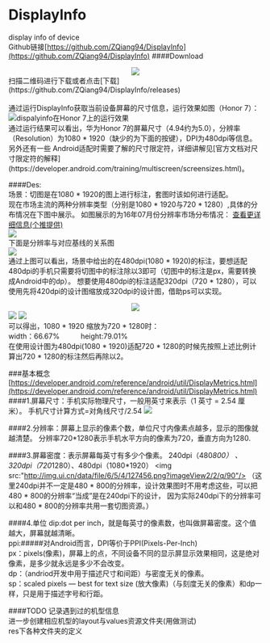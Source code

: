 # DisplayInfo
display info of device<br/>
Github链接[https://github.com/ZQiang94/DisplayInfo](https://github.com/ZQiang94/DisplayInfo)
####Download
<div align=center><img src="https://github.com/ZQiang94/DisplayInfo/blob/master/20160820231714.png"/></div>
扫描二维码进行下载或者点击[下载](https://github.com/ZQiang94/DisplayInfo/releases)<br/>
<br/>
通过运行DisplayInfo获取当前设备屏幕的尺寸信息，运行效果如图（Honor 7）：
<img src="https://github.com/ZQiang94/DisplayInfo/blob/master/device-2016-08-20-115904.png" alt="dispalyinfo在Honor 7上的运行效果"><br/>
通过运行结果可以看出，华为Honor 7的屏幕尺寸（4.94约为5.0），分辨率（Resolution）为1080 * 1920（缺少的为下面的按键），DPI为480dpi等信息。另外还有一些
Android适配时需要了解的尺寸限定符，详细讲解见[官方文档对尺寸限定符的解释](https://developer.android.com/training/multiscreen/screensizes.html)。

####Des:<br/>
场景：切图是在1080 * 1920的图上进行标注，套图时该如何进行适配。<br/>
现在市场主流的两种分辨率类型（分别是1080 * 1920与720 * 1280）,具体的分布情况在下图中展示。
如图展示的为16年07月份分辨率市场分布情况：
[查看更详细信息(个推提供)](http://www.getui.com/data-report/equipment-info.html)<br/>
<img src="https://github.com/ZQiang94/DisplayInfo/blob/master/display_2016-8-20.png"/><br/>
下面是分辨率与对应基线的关系图<br/>
<img src="http://img.ui.cn/data/file/7/9/8/278897.png?imageView2/2/q/90"/><br/>
通过上图可以看出，场景中给出的在480dpi(1080 * 1920)的标注，要想适配480dpi的手机只需要将切图中的标注除以3即可（切图中的标注是px，需要转换成Android中的dp）。
想要使用480dpi的标注适配320dpi（720 * 1280），可以使用先将420dpi的设计图缩放成320dpi的设计图，借助ps可以实现。<br/>
<div align=center><img src="https://github.com/ZQiang94/DisplayInfo/blob/master/display_00.png"/><br/></div>
<img src="https://github.com/ZQiang94/DisplayInfo/blob/master/display_1080-720.png"/>
<img src="https://github.com/ZQiang94/DisplayInfo/blob/master/display_1920-1280.png"/><br/>
可以得出，1080 * 1920 缩放为720 * 1280时：<br/>
width：66.67%&emsp;&emsp;&emsp;height:79.01%<br/>
在使用设计图为480dpi(1080 * 1920)适配720 * 1280的时候先按照上述比例计算出720 * 1280的标注然后再除以2。


###基本概念
[https://developer.android.com/reference/android/util/DisplayMetrics.html](https://developer.android.com/reference/android/util/DisplayMetrics.html)
####1.屏幕尺寸：手机实际物理尺寸，一般用英寸来表示（1 英寸 = 2.54 厘米）。
手机尺寸计算方式=对角线尺寸/2.54
<img src="http://img.ui.cn/data/file/5/5/4/127455.png?imageView2/2/q/90"/>

####2.分辨率：屏幕上显示的像素个数，单位尺寸内像素点越多，显示的图像就越清楚。
分辨率720*1280表示手机水平方向的像素为720，垂直方向为1280.

####3.屏幕密度：表示屏幕每英寸有多少个像素。
240dpi（480*800） 、320dpi（720*1280）、480dpi（1080*1920）
<img src:"http://img.ui.cn/data/file/6/5/4/127456.png?imageView2/2/q/90"/>
（这里240dpi并不一定是480 * 800的分辨率，设计效果图时不用考虑这些，可以把480 * 800的分辨率“当成”是在240dpi下的设计，
因为实际240dpi下的分辨率可以和480 * 800的分辨率共用一套切图资源。）

####4.单位
dip:dot per inch，就是每英寸的像素数，也叫做屏幕密度。这个值越大，屏幕就越清晰。<br/>
ppi:#####对Android而言，DPI等价于PPI(Pixels-Per-Inch)<br/>
px：pixels(像素)，屏幕上的点，不同设备不同的显示屏显示效果相同，这是绝对像素，是多少就永远是多少不会改变。<br/>
dp：（andriod开发中用于描述尺寸和间距）与密度无关的像素。<br/>
sp：scaled pixels — best for text size (放大像素)（与刻度无关的像素）和dp一样，只是用于描述字号和行距。

####TODO
记录遇到过的机型信息<br/>
进一步创建相应机型的layout与values资源文件夹(用做测试)<br/>
res下各种文件夹的定义<br/>
